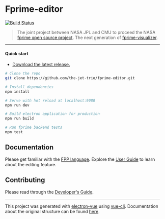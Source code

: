 # Fprime-editor
[![Build Status](http://128.2.25.105:8080/job/FPP%20Graphical%20Editor/badge/icon)](http://128.2.25.105:8080/job/FPP%20Graphical%20Editor/)

> The joint project between NASA JPL and CMU to proceed the NASA [fprime open source project](https://github.com/nasa/fprime). The next generation of [fprime-visualizer](https://github.com/Real-Rocket-Panda/fprime-visual).

------

#### Quick start

- [Download the latest release.](https://github.com/the-jet-trio/fprime-editor/releases/latest)

``` bash
# Clone the repo
git clone https://github.com/the-jet-trio/fprime-editor.git

# Install dependencies
npm install

# Serve with hot reload at localhost:9080
npm run dev

# Build electron application for production
npm run build

# Run fprime backend tests
npm test

```

## Documentation

Please get familiar with the [FPP language](https://github.com/the-jet-trio/fprime-editor/blob/master/TeamJPL_Source_Lang_Reference_Document.pdf). Explore the [User Guide](https://github.com/the-jet-trio/fprime-editor/blob/master/User%20Manual.pdf) to learn about the editing feature.

## Contributing

Please read through the [Developer's Guide](https://github.com/the-jet-trio/fprime-editor/blob/master/Developers%20Guide.pdf).

---

This project was generated with [electron-vue](https://github.com/SimulatedGREG/electron-vue) using [vue-cli](https://github.com/vuejs/vue-cli). Documentation about the original structure can be found [here](https://simulatedgreg.gitbooks.io/electron-vue/content/index.html).
